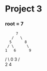 # Project 3

### root = 7 

         7 
       /   \
      5      8  
     / \      \
    1   6      9  
   / \ 
  0    3
      / \
     2   4  


